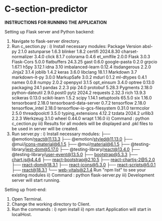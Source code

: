 # C-section-predictor
**INSTRUCTIONS FOR RUNNING THE APPLICATION**

Setting up Flask server and Python backend:

1. Navigate to flask-server directory.
2. Run c_section.py :
  	i) Install necessary modules:
	   Package                      Version
		absl-py                      2.1.0
		astunparse                   1.6.3
		blinker                      1.8.2
		certifi                      2024.8.30
		charset-normalizer           3.4.0
		click                        8.1.7
		colorama                     0.4.6
		et_xmlfile                   2.0.0
		Flask                        3.0.3
		Flask-Cors                   5.0.0
		flatbuffers                  24.3.25
		gast                         0.6.0
		google-pasta                 0.2.0
		grpcio                       1.67.1
		h5py                         3.12.1
		idna                         3.10
		imbalanced-learn             0.12.4
		itsdangerous                 2.2.0
		Jinja2                       3.1.4
		joblib                       1.4.2
		keras                        3.6.0
		libclang                     18.1.1
		Markdown                     3.7
		markdown-it-py               3.0.0
		MarkupSafe                   3.0.2
		mdurl                        0.1.2
		ml-dtypes                    0.4.1
		namex                        0.0.8
		numpy                        2.0.2
		openpyxl                     3.1.5
		opt_einsum                   3.4.0
		optree                       0.13.0
		packaging                    24.1
		pandas                       2.2.3
		pip                          24.0
		protobuf                     5.28.3
		Pygments                     2.18.0
		python-dateutil              2.9.0.post0
		pytz                         2024.2
		requests                     2.32.3
		rich                         13.9.3
		scikeras                     0.13.0
		scikit-learn                 1.5.2
		scipy                        1.14.1
		setuptools                   65.5.0
		six                          1.16.0
		tensorboard                  2.18.0
		tensorboard-data-server      0.7.2
		tensorflow                   2.18.0
		tensorflow_intel             2.18.0
		tensorflow-io-gcs-filesystem 0.31.0
		termcolor                    2.5.0
		threadpoolctl                3.5.0
		typing_extensions            4.12.2
		tzdata                       2024.2
		urllib3                      2.2.3
		Werkzeug                     3.1.0
		wheel                        0.44.0
		wrapt                        1.16.0
  	ii) Command : python c_cection.py
  	iii) Results for all models will be displayed and .pkl files to be used
        in server will be created.
3. Run server.py :
	i) Install necessary modules:
	   ├── @emotion/react@11.13.3
           ├── @emotion/styled@11.13.0
           ├── @mui/icons-material@6.1.5
           ├── @mui/material@6.1.5
           ├── @testing-library/jest-dom@5.17.0
           ├── @testing-library/react@13.4.0
           ├── @testing-library/user-event@13.5.0
           ├── bootstrap@5.3.3
           ├── chart.js@4.4.6
           ├── react-bootstrap@2.10.5
           ├── react-chartjs-2@5.2.0
           ├── react-dom@18.3.1
           ├── react-icons@5.3.0
           ├── react-scripts@5.0.1
           ├── react@18.3.1
           └── web-vitals@2.1.4
            Run "npm list" to see your existing modules
	ii) Command : python flask-server.py
	iii) Development server will start running.

Setting up front-end:

1. Open Terminal.
2. Change the working directory to Client.
3. Run the commands : 
	i) npm install
	ii) npm start
   Application will start in localHost.

